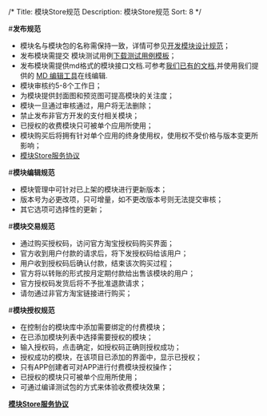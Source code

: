 /*
Title: 模块Store规范
Description: 模块Store规范
Sort: 8
*/



#**发布规范**

- 模块名与模块包的名称需保持一致，详情可参见[开发模块设计规范](http://docs.apicloud.com/APICloud/%E6%8A%80%E6%9C%AF%E4%B8%93%E9%A2%98/module-dev-standard)；
- 发布模块需提交 模块测试用例[下载测试用例模板](http://7o50i9.com2.z0.glb.qiniucdn.com/TestCase.zip)；
- 发布模块需提供md格式的模块接口文档.可参考[我们已有的文档](https://github.com/APICloud-com/apicloud_docs),并使用我们提供的 [MD 编辑工具](http://docs.apicloud.com/md-preview.html)在线编辑.
- 模块审核约5-8个工作日；
- 为模块提供封面图和预览图可提高模块的关注度；
- 模块一旦通过审核通过，用户将无法删除；
- 禁止发布非官方开发的支付相关模块；
- 已授权的收费模块只可被单个应用所使用；
- 模块购买后将拥有针对单个应用的终身使用权，使用权不受价格与版本变更所影响；
- [模块Store服务协议](http://docs.apicloud.com/其它/Module-Store-Service-Agreement)

#**模块编辑规范**

- 模块管理中可针对已上架的模块进行更新版本；
- 版本号为必更改项，只可增量，如不更改版本号则无法提交审核；
- 其它选项可选择性的更新；


#**模块交易规范**

- 通过购买授权码，访问官方淘宝授权码购买界面；
- 官方收到用户付款的请求后，将下发授权码给该用户；
- 用户收到授权码后确认付款，结束该次购买过程；
- 官方将以转账的形式按月定期付款给出售该模块的用户；
- 官方授权码发货后将不予批准退款请求；
- 请勿通过非官方淘宝链接进行购买；

#**模块授权规范**

- 在控制台的模块库中添加需要绑定的付费模块；
- 在已添加模块列表中选择需要授权的模块；
- 输入授权码，点击确定，如授权码正确则授权成功；
- 授权成功的模块，在该项目已添加的界面中，显示已授权；
- 只有APP创建者可对APP进行付费模块授权操作；
- 已授权的模块只可被单个应用所使用； 
- 可通过编译测试包的方式来体验收费模块效果；


[**模块Store服务协议**](http://docs.apicloud.com/%E5%85%B6%E5%AE%83/Module%20Store%20Service%20Agreement)
